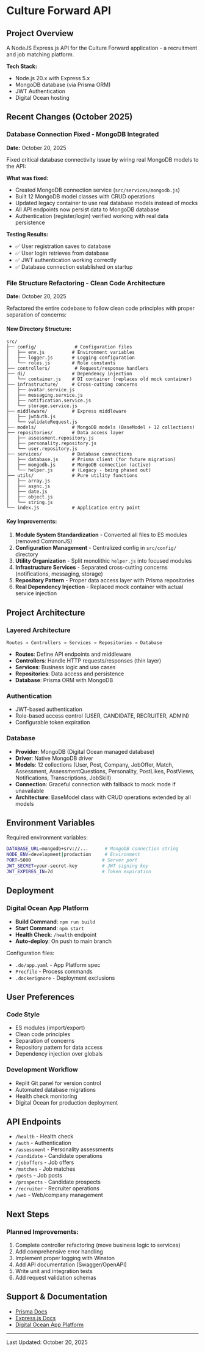 # Culture Forward API

## Project Overview
A NodeJS Express.js API for the Culture Forward application - a recruitment and job matching platform.

**Tech Stack:**
- Node.js 20.x with Express 5.x
- MongoDB database (via Prisma ORM)
- JWT Authentication
- Digital Ocean hosting

## Recent Changes (October 2025)

### Database Connection Fixed - MongoDB Integrated
**Date:** October 20, 2025

Fixed critical database connectivity issue by wiring real MongoDB models to the API:

**What was fixed:**
- Created MongoDB connection service (`src/services/mongodb.js`)
- Built 12 MongoDB model classes with CRUD operations
- Updated legacy container to use real database models instead of mocks
- All API endpoints now persist data to MongoDB database
- Authentication (register/login) verified working with real data persistence

**Testing Results:**
- ✅ User registration saves to database
- ✅ User login retrieves from database
- ✅ JWT authentication working correctly
- ✅ Database connection established on startup

### File Structure Refactoring - Clean Code Architecture
**Date:** October 20, 2025

Refactored the entire codebase to follow clean code principles with proper separation of concerns:

#### New Directory Structure:
```
src/
├── config/              # Configuration files
│   ├── env.js          # Environment variables
│   ├── logger.js       # Logging configuration
│   └── roles.js        # Role constants
├── controllers/         # Request/response handlers
├── di/                 # Dependency injection
│   └── container.js    # DI container (replaces old mock container)
├── infrastructure/     # Cross-cutting concerns
│   ├── avatar.service.js
│   ├── messaging.service.js
│   ├── notification.service.js
│   └── storage.service.js
├── middleware/         # Express middleware
│   ├── jwtAuth.js
│   └── validateRequest.js
├── models/             # MongoDB models (BaseModel + 12 collections)
├── repositories/       # Data access layer
│   ├── assessment.repository.js
│   ├── personality.repository.js
│   └── user.repository.js
├── services/           # Database connections
│   ├── database.js     # Prisma client (for future migration)
│   ├── mongodb.js      # MongoDB connection (active)
│   └── helper.js       # (Legacy - being phased out)
├── utils/              # Pure utility functions
│   ├── array.js
│   ├── async.js
│   ├── date.js
│   ├── object.js
│   └── string.js
└── index.js            # Application entry point
```

#### Key Improvements:
1. **Module System Standardization** - Converted all files to ES modules (removed CommonJS)
2. **Configuration Management** - Centralized config in `src/config/` directory
3. **Utility Organization** - Split monolithic `helper.js` into focused modules
4. **Infrastructure Services** - Separated cross-cutting concerns (notifications, messaging, storage)
5. **Repository Pattern** - Proper data access layer with Prisma repositories
6. **Real Dependency Injection** - Replaced mock container with actual service injection

## Project Architecture

### Layered Architecture
```
Routes → Controllers → Services → Repositories → Database
```

- **Routes**: Define API endpoints and middleware
- **Controllers**: Handle HTTP requests/responses (thin layer)
- **Services**: Business logic and use cases
- **Repositories**: Data access and persistence
- **Database**: Prisma ORM with MongoDB

### Authentication
- JWT-based authentication
- Role-based access control (USER, CANDIDATE, RECRUITER, ADMIN)
- Configurable token expiration

### Database
- **Provider**: MongoDB (Digital Ocean managed database)
- **Driver**: Native MongoDB driver
- **Models**: 12 collections (User, Post, Company, JobOffer, Match, Assessment, AssessmentQuestions, Personality, PostLikes, PostViews, Notifications, Transcriptions, JobSkill)
- **Connection**: Graceful connection with fallback to mock mode if unavailable
- **Architecture**: BaseModel class with CRUD operations extended by all models

## Environment Variables

Required environment variables:
```bash
DATABASE_URL=mongodb+srv://...      # MongoDB connection string
NODE_ENV=development|production     # Environment
PORT=5000                          # Server port
JWT_SECRET=your-secret-key         # JWT signing key
JWT_EXPIRES_IN=7d                  # Token expiration
```

## Deployment

### Digital Ocean App Platform
- **Build Command**: `npm run build`
- **Start Command**: `npm start`
- **Health Check**: `/health` endpoint
- **Auto-deploy**: On push to main branch

Configuration files:
- `.do/app.yaml` - App Platform spec
- `Procfile` - Process commands
- `.dockerignore` - Deployment exclusions

## User Preferences

### Code Style
- ES modules (import/export)
- Clean code principles
- Separation of concerns
- Repository pattern for data access
- Dependency injection over globals

### Development Workflow
- Replit Git panel for version control
- Automated database migrations
- Health check monitoring
- Digital Ocean for production deployment

## API Endpoints

- `/health` - Health check
- `/auth` - Authentication
- `/assessment` - Personality assessments
- `/candidate` - Candidate operations
- `/joboffers` - Job offers
- `/matches` - Job matches
- `/posts` - Job posts
- `/prospects` - Candidate prospects
- `/recruiter` - Recruiter operations
- `/web` - Web/company management

## Next Steps

### Planned Improvements:
1. Complete controller refactoring (move business logic to services)
2. Add comprehensive error handling
3. Implement proper logging with Winston
4. Add API documentation (Swagger/OpenAPI)
5. Write unit and integration tests
6. Add request validation schemas

## Support & Documentation

- [Prisma Docs](https://www.prisma.io/docs/)
- [Express.js Docs](https://expressjs.com/)
- [Digital Ocean App Platform](https://docs.digitalocean.com/products/app-platform/)

---

Last Updated: October 20, 2025
